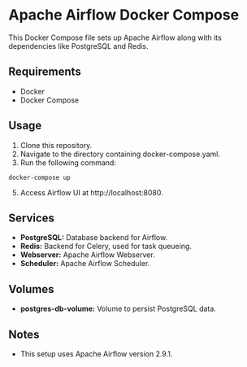 # Apache Airflow Docker Compose

This Docker Compose file sets up Apache Airflow along with its dependencies like PostgreSQL and Redis.

## Requirements
- Docker
- Docker Compose

## Usage
1. Clone this repository.
2. Navigate to the directory containing docker-compose.yaml.
3. Run the following command: 

`docker-compose up`

5. Access Airflow UI at http://localhost:8080.

## Services
- **PostgreSQL:** Database backend for Airflow.
- **Redis:** Backend for Celery, used for task queueing.
- **Webserver:** Apache Airflow Webserver.
- **Scheduler:** Apache Airflow Scheduler.

## Volumes
- **postgres-db-volume:** Volume to persist PostgreSQL data.

## Notes
- This setup uses Apache Airflow version 2.9.1.


